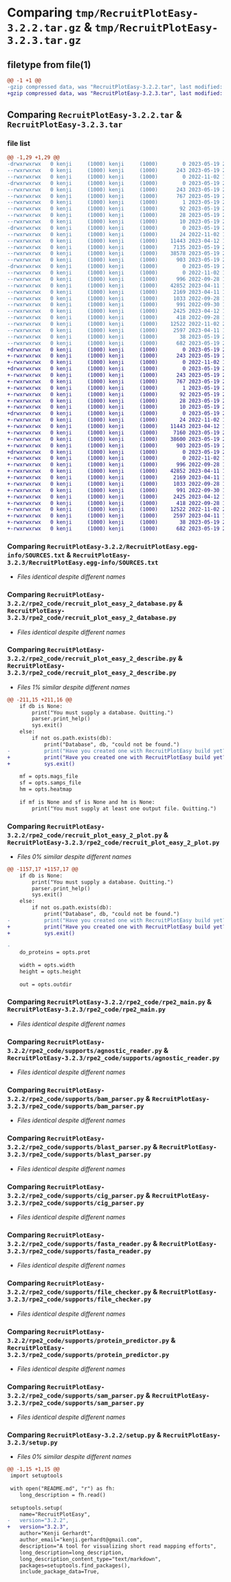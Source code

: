 # Comparing `tmp/RecruitPlotEasy-3.2.2.tar.gz` & `tmp/RecruitPlotEasy-3.2.3.tar.gz`

## filetype from file(1)

```diff
@@ -1 +1 @@
-gzip compressed data, was "RecruitPlotEasy-3.2.2.tar", last modified: Fri May 19 20:06:41 2023, max compression
+gzip compressed data, was "RecruitPlotEasy-3.2.3.tar", last modified: Fri May 19 20:07:52 2023, max compression
```

## Comparing `RecruitPlotEasy-3.2.2.tar` & `RecruitPlotEasy-3.2.3.tar`

### file list

```diff
@@ -1,29 +1,29 @@
-drwxrwxrwx   0 kenji     (1000) kenji     (1000)        0 2023-05-19 20:06:41.586219 RecruitPlotEasy-3.2.2/
--rwxrwxrwx   0 kenji     (1000) kenji     (1000)      243 2023-05-19 20:06:41.585224 RecruitPlotEasy-3.2.2/PKG-INFO
--rwxrwxrwx   0 kenji     (1000) kenji     (1000)        0 2022-11-02 15:17:49.000000 RecruitPlotEasy-3.2.2/README.md
-drwxrwxrwx   0 kenji     (1000) kenji     (1000)        0 2023-05-19 20:06:41.492595 RecruitPlotEasy-3.2.2/RecruitPlotEasy.egg-info/
--rwxrwxrwx   0 kenji     (1000) kenji     (1000)      243 2023-05-19 20:06:41.000000 RecruitPlotEasy-3.2.2/RecruitPlotEasy.egg-info/PKG-INFO
--rwxrwxrwx   0 kenji     (1000) kenji     (1000)      767 2023-05-19 20:06:41.000000 RecruitPlotEasy-3.2.2/RecruitPlotEasy.egg-info/SOURCES.txt
--rwxrwxrwx   0 kenji     (1000) kenji     (1000)        1 2023-05-19 20:06:41.000000 RecruitPlotEasy-3.2.2/RecruitPlotEasy.egg-info/dependency_links.txt
--rwxrwxrwx   0 kenji     (1000) kenji     (1000)       92 2023-05-19 20:06:41.000000 RecruitPlotEasy-3.2.2/RecruitPlotEasy.egg-info/entry_points.txt
--rwxrwxrwx   0 kenji     (1000) kenji     (1000)       28 2023-05-19 20:06:41.000000 RecruitPlotEasy-3.2.2/RecruitPlotEasy.egg-info/requires.txt
--rwxrwxrwx   0 kenji     (1000) kenji     (1000)       10 2023-05-19 20:06:41.000000 RecruitPlotEasy-3.2.2/RecruitPlotEasy.egg-info/top_level.txt
-drwxrwxrwx   0 kenji     (1000) kenji     (1000)        0 2023-05-19 20:06:41.542316 RecruitPlotEasy-3.2.2/rpe2_code/
--rwxrwxrwx   0 kenji     (1000) kenji     (1000)       24 2022-11-02 16:46:51.000000 RecruitPlotEasy-3.2.2/rpe2_code/__init__.py
--rwxrwxrwx   0 kenji     (1000) kenji     (1000)    11443 2023-04-12 17:52:46.000000 RecruitPlotEasy-3.2.2/rpe2_code/recruit_plot_easy_2_database.py
--rwxrwxrwx   0 kenji     (1000) kenji     (1000)     7135 2023-05-19 20:06:08.000000 RecruitPlotEasy-3.2.2/rpe2_code/recruit_plot_easy_2_describe.py
--rwxrwxrwx   0 kenji     (1000) kenji     (1000)    38578 2023-05-19 20:05:55.000000 RecruitPlotEasy-3.2.2/rpe2_code/recruit_plot_easy_2_plot.py
--rwxrwxrwx   0 kenji     (1000) kenji     (1000)      903 2023-05-19 20:03:23.000000 RecruitPlotEasy-3.2.2/rpe2_code/rpe2_main.py
-drwxrwxrwx   0 kenji     (1000) kenji     (1000)        0 2023-05-19 20:06:41.583229 RecruitPlotEasy-3.2.2/rpe2_code/supports/
--rwxrwxrwx   0 kenji     (1000) kenji     (1000)        0 2022-11-02 16:51:28.000000 RecruitPlotEasy-3.2.2/rpe2_code/supports/__init__.py
--rwxrwxrwx   0 kenji     (1000) kenji     (1000)      996 2022-09-28 14:43:48.000000 RecruitPlotEasy-3.2.2/rpe2_code/supports/agnostic_reader.py
--rwxrwxrwx   0 kenji     (1000) kenji     (1000)    42852 2023-04-11 18:28:56.000000 RecruitPlotEasy-3.2.2/rpe2_code/supports/bam_parser.py
--rwxrwxrwx   0 kenji     (1000) kenji     (1000)     2169 2023-04-11 18:27:57.000000 RecruitPlotEasy-3.2.2/rpe2_code/supports/blast_parser.py
--rwxrwxrwx   0 kenji     (1000) kenji     (1000)     1033 2022-09-28 19:11:20.000000 RecruitPlotEasy-3.2.2/rpe2_code/supports/cig_parser.py
--rwxrwxrwx   0 kenji     (1000) kenji     (1000)      991 2022-09-30 16:44:49.000000 RecruitPlotEasy-3.2.2/rpe2_code/supports/fasta_reader.py
--rwxrwxrwx   0 kenji     (1000) kenji     (1000)     2425 2023-04-12 16:58:55.000000 RecruitPlotEasy-3.2.2/rpe2_code/supports/file_checker.py
--rwxrwxrwx   0 kenji     (1000) kenji     (1000)      418 2022-09-28 16:56:11.000000 RecruitPlotEasy-3.2.2/rpe2_code/supports/mdz_parser.py
--rwxrwxrwx   0 kenji     (1000) kenji     (1000)    12522 2022-11-02 20:26:01.000000 RecruitPlotEasy-3.2.2/rpe2_code/supports/protein_predictor.py
--rwxrwxrwx   0 kenji     (1000) kenji     (1000)     2597 2023-04-11 18:30:05.000000 RecruitPlotEasy-3.2.2/rpe2_code/supports/sam_parser.py
--rwxrwxrwx   0 kenji     (1000) kenji     (1000)       38 2023-05-19 20:06:41.586219 RecruitPlotEasy-3.2.2/setup.cfg
--rwxrwxrwx   0 kenji     (1000) kenji     (1000)      682 2023-05-19 20:06:23.000000 RecruitPlotEasy-3.2.2/setup.py
+drwxrwxrwx   0 kenji     (1000) kenji     (1000)        0 2023-05-19 20:07:52.597772 RecruitPlotEasy-3.2.3/
+-rwxrwxrwx   0 kenji     (1000) kenji     (1000)      243 2023-05-19 20:07:52.595765 RecruitPlotEasy-3.2.3/PKG-INFO
+-rwxrwxrwx   0 kenji     (1000) kenji     (1000)        0 2022-11-02 15:17:49.000000 RecruitPlotEasy-3.2.3/README.md
+drwxrwxrwx   0 kenji     (1000) kenji     (1000)        0 2023-05-19 20:07:52.503493 RecruitPlotEasy-3.2.3/RecruitPlotEasy.egg-info/
+-rwxrwxrwx   0 kenji     (1000) kenji     (1000)      243 2023-05-19 20:07:52.000000 RecruitPlotEasy-3.2.3/RecruitPlotEasy.egg-info/PKG-INFO
+-rwxrwxrwx   0 kenji     (1000) kenji     (1000)      767 2023-05-19 20:07:52.000000 RecruitPlotEasy-3.2.3/RecruitPlotEasy.egg-info/SOURCES.txt
+-rwxrwxrwx   0 kenji     (1000) kenji     (1000)        1 2023-05-19 20:07:52.000000 RecruitPlotEasy-3.2.3/RecruitPlotEasy.egg-info/dependency_links.txt
+-rwxrwxrwx   0 kenji     (1000) kenji     (1000)       92 2023-05-19 20:07:52.000000 RecruitPlotEasy-3.2.3/RecruitPlotEasy.egg-info/entry_points.txt
+-rwxrwxrwx   0 kenji     (1000) kenji     (1000)       28 2023-05-19 20:07:52.000000 RecruitPlotEasy-3.2.3/RecruitPlotEasy.egg-info/requires.txt
+-rwxrwxrwx   0 kenji     (1000) kenji     (1000)       10 2023-05-19 20:07:52.000000 RecruitPlotEasy-3.2.3/RecruitPlotEasy.egg-info/top_level.txt
+drwxrwxrwx   0 kenji     (1000) kenji     (1000)        0 2023-05-19 20:07:52.555354 RecruitPlotEasy-3.2.3/rpe2_code/
+-rwxrwxrwx   0 kenji     (1000) kenji     (1000)       24 2022-11-02 16:46:51.000000 RecruitPlotEasy-3.2.3/rpe2_code/__init__.py
+-rwxrwxrwx   0 kenji     (1000) kenji     (1000)    11443 2023-04-12 17:52:46.000000 RecruitPlotEasy-3.2.3/rpe2_code/recruit_plot_easy_2_database.py
+-rwxrwxrwx   0 kenji     (1000) kenji     (1000)     7160 2023-05-19 20:07:22.000000 RecruitPlotEasy-3.2.3/rpe2_code/recruit_plot_easy_2_describe.py
+-rwxrwxrwx   0 kenji     (1000) kenji     (1000)    38600 2023-05-19 20:07:32.000000 RecruitPlotEasy-3.2.3/rpe2_code/recruit_plot_easy_2_plot.py
+-rwxrwxrwx   0 kenji     (1000) kenji     (1000)      903 2023-05-19 20:03:23.000000 RecruitPlotEasy-3.2.3/rpe2_code/rpe2_main.py
+drwxrwxrwx   0 kenji     (1000) kenji     (1000)        0 2023-05-19 20:07:52.593771 RecruitPlotEasy-3.2.3/rpe2_code/supports/
+-rwxrwxrwx   0 kenji     (1000) kenji     (1000)        0 2022-11-02 16:51:28.000000 RecruitPlotEasy-3.2.3/rpe2_code/supports/__init__.py
+-rwxrwxrwx   0 kenji     (1000) kenji     (1000)      996 2022-09-28 14:43:48.000000 RecruitPlotEasy-3.2.3/rpe2_code/supports/agnostic_reader.py
+-rwxrwxrwx   0 kenji     (1000) kenji     (1000)    42852 2023-04-11 18:28:56.000000 RecruitPlotEasy-3.2.3/rpe2_code/supports/bam_parser.py
+-rwxrwxrwx   0 kenji     (1000) kenji     (1000)     2169 2023-04-11 18:27:57.000000 RecruitPlotEasy-3.2.3/rpe2_code/supports/blast_parser.py
+-rwxrwxrwx   0 kenji     (1000) kenji     (1000)     1033 2022-09-28 19:11:20.000000 RecruitPlotEasy-3.2.3/rpe2_code/supports/cig_parser.py
+-rwxrwxrwx   0 kenji     (1000) kenji     (1000)      991 2022-09-30 16:44:49.000000 RecruitPlotEasy-3.2.3/rpe2_code/supports/fasta_reader.py
+-rwxrwxrwx   0 kenji     (1000) kenji     (1000)     2425 2023-04-12 16:58:55.000000 RecruitPlotEasy-3.2.3/rpe2_code/supports/file_checker.py
+-rwxrwxrwx   0 kenji     (1000) kenji     (1000)      418 2022-09-28 16:56:11.000000 RecruitPlotEasy-3.2.3/rpe2_code/supports/mdz_parser.py
+-rwxrwxrwx   0 kenji     (1000) kenji     (1000)    12522 2022-11-02 20:26:01.000000 RecruitPlotEasy-3.2.3/rpe2_code/supports/protein_predictor.py
+-rwxrwxrwx   0 kenji     (1000) kenji     (1000)     2597 2023-04-11 18:30:05.000000 RecruitPlotEasy-3.2.3/rpe2_code/supports/sam_parser.py
+-rwxrwxrwx   0 kenji     (1000) kenji     (1000)       38 2023-05-19 20:07:52.598758 RecruitPlotEasy-3.2.3/setup.cfg
+-rwxrwxrwx   0 kenji     (1000) kenji     (1000)      682 2023-05-19 20:07:40.000000 RecruitPlotEasy-3.2.3/setup.py
```

### Comparing `RecruitPlotEasy-3.2.2/RecruitPlotEasy.egg-info/SOURCES.txt` & `RecruitPlotEasy-3.2.3/RecruitPlotEasy.egg-info/SOURCES.txt`

 * *Files identical despite different names*

### Comparing `RecruitPlotEasy-3.2.2/rpe2_code/recruit_plot_easy_2_database.py` & `RecruitPlotEasy-3.2.3/rpe2_code/recruit_plot_easy_2_database.py`

 * *Files identical despite different names*

### Comparing `RecruitPlotEasy-3.2.2/rpe2_code/recruit_plot_easy_2_describe.py` & `RecruitPlotEasy-3.2.3/rpe2_code/recruit_plot_easy_2_describe.py`

 * *Files 1% similar despite different names*

```diff
@@ -211,15 +211,16 @@
 	if db is None:
 		print("You must supply a database. Quitting.")
 		parser.print_help()
 		sys.exit()
 	else:
 		if not os.path.exists(db):
 			print("Database", db, "could not be found.")
-			print("Have you created one with RecruitPlotEasy build yet?")
+			print("Have you created one with RecruitPlotEasy build yet? Quitting.")
+			sys.exit()
 	
 	mf = opts.mags_file
 	sf = opts.samps_file
 	hm = opts.heatmap
 	
 	if mf is None and sf is None and hm is None:
 		print("You must supply at least one output file. Quitting.")
```

### Comparing `RecruitPlotEasy-3.2.2/rpe2_code/recruit_plot_easy_2_plot.py` & `RecruitPlotEasy-3.2.3/rpe2_code/recruit_plot_easy_2_plot.py`

 * *Files 0% similar despite different names*

```diff
@@ -1157,17 +1157,17 @@
 	if db is None:
 		print("You must supply a database. Quitting.")
 		parser.print_help()
 		sys.exit()
 	else:
 		if not os.path.exists(db):
 			print("Database", db, "could not be found.")
-			print("Have you created one with RecruitPlotEasy build yet?")
+			print("Have you created one with RecruitPlotEasy build yet?  Quitting.")
+			sys.exit()
 	
-		
 	do_proteins = opts.prot
 	
 	width = opts.width
 	height = opts.height
 	
 	out = opts.outdir
```

### Comparing `RecruitPlotEasy-3.2.2/rpe2_code/rpe2_main.py` & `RecruitPlotEasy-3.2.3/rpe2_code/rpe2_main.py`

 * *Files identical despite different names*

### Comparing `RecruitPlotEasy-3.2.2/rpe2_code/supports/agnostic_reader.py` & `RecruitPlotEasy-3.2.3/rpe2_code/supports/agnostic_reader.py`

 * *Files identical despite different names*

### Comparing `RecruitPlotEasy-3.2.2/rpe2_code/supports/bam_parser.py` & `RecruitPlotEasy-3.2.3/rpe2_code/supports/bam_parser.py`

 * *Files identical despite different names*

### Comparing `RecruitPlotEasy-3.2.2/rpe2_code/supports/blast_parser.py` & `RecruitPlotEasy-3.2.3/rpe2_code/supports/blast_parser.py`

 * *Files identical despite different names*

### Comparing `RecruitPlotEasy-3.2.2/rpe2_code/supports/cig_parser.py` & `RecruitPlotEasy-3.2.3/rpe2_code/supports/cig_parser.py`

 * *Files identical despite different names*

### Comparing `RecruitPlotEasy-3.2.2/rpe2_code/supports/fasta_reader.py` & `RecruitPlotEasy-3.2.3/rpe2_code/supports/fasta_reader.py`

 * *Files identical despite different names*

### Comparing `RecruitPlotEasy-3.2.2/rpe2_code/supports/file_checker.py` & `RecruitPlotEasy-3.2.3/rpe2_code/supports/file_checker.py`

 * *Files identical despite different names*

### Comparing `RecruitPlotEasy-3.2.2/rpe2_code/supports/protein_predictor.py` & `RecruitPlotEasy-3.2.3/rpe2_code/supports/protein_predictor.py`

 * *Files identical despite different names*

### Comparing `RecruitPlotEasy-3.2.2/rpe2_code/supports/sam_parser.py` & `RecruitPlotEasy-3.2.3/rpe2_code/supports/sam_parser.py`

 * *Files identical despite different names*

### Comparing `RecruitPlotEasy-3.2.2/setup.py` & `RecruitPlotEasy-3.2.3/setup.py`

 * *Files 0% similar despite different names*

```diff
@@ -1,15 +1,15 @@
 import setuptools
 
 with open("README.md", "r") as fh:
 	long_description = fh.read()
 
 setuptools.setup(
 	name="RecruitPlotEasy",
-	version="3.2.2",
+	version="3.2.3",
 	author="Kenji Gerhardt",
 	author_email="kenji.gerhardt@gmail.com",
 	description="A tool for visualizing short read mapping efforts",
 	long_description=long_description,
 	long_description_content_type="text/markdown",
 	packages=setuptools.find_packages(),
 	include_package_data=True,
```


